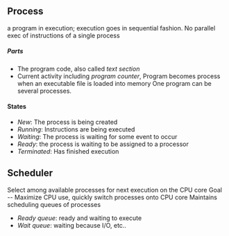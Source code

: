 ## Process
a program in execution; execution goes in sequential fashion. No parallel exec of instructions of a single process

##### Parts
- The program code, also called *text section*
- Current activity including *program counter*,
Program becomes process when an executable file is loaded into memory
One program can be several processes.


#### States
- *New*: The process is being created
- *Running*: Instructions are being executed
- *Waiting*: The process is waiting for some event to occur
- *Ready*: the process is waiting to be assigned to a processor
- *Terminated*: Has finished execution

## Scheduler
Select among available processes for next execution on the CPU core
Goal -- Maximize CPU use, quickly switch processes onto CPU core
Maintains scheduling queues of processes
- *Ready queue*: ready and waiting to execute
- *Wait queue*: waiting because I/O, etc..
